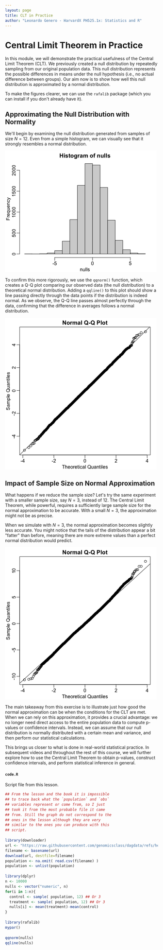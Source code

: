 ```yaml
---
layout: page
title: CLT in Practice
author: "Leonardo Genero - HarvardX PH525.1x: Statistics and R"
---
```


# Central Limit Theorem in Practice

In this module, we will demonstrate the practical usefulness of the Central Limit Theorem (CLT). We previously created a null distribution by repeatedly sampling from our original population data. This null distribution represents the possible differences in means under the null hypothesis (i.e., no actual difference between groups). Our aim now is to show how well this null distribution is approximated by a normal distribution.

To make the figures clearer, we can use the `rafalib` package (which you can install if you don't already have it).

## Approximating the Null Distribution with Normality

We'll begin by examining the null distribution generated from samples of size $N=12$. Even from a simple histogram, we can visually see that it strongly resembles a normal distribution. 

![histogram weight population](../classes/images/hist-weight-population.png)

To confirm this more rigorously, we use the `qqnorm()` function, which creates a Q-Q plot comparing our observed data (the null distribution) to a theoretical normal distribution. Adding a `qqline()` to this plot should show a line passing directly through the data points if the distribution is indeed normal. As we observe, the Q-Q line passes almost perfectly through the data, confirming that the difference in averages follows a normal distribution.

![qqplot observation vs normal distribution](../classes/images/qqplot-sample-12.png)

## Impact of Sample Size on Normal Approximation

What happens if we reduce the sample size? Let's try the same experiment with a smaller sample size, say $N=3$, instead of $12$. The Central Limit Theorem, while powerful, requires a sufficiently large sample size for the normal approximation to be accurate. With a small $N=3$, the approximation might not be as precise.

When we simulate with $N=3$, the normal approximation becomes slightly less accurate. You might notice that the tails of the distribution appear a bit "fatter" than before, meaning there are more extreme values than a perfect normal distribution would predict.

![qqplot observation vs normal distribution](../classes/images/qqplot-sample-3.png)

The main takeaway from this exercise is to illustrate just how good the normal approximation can be when the conditions for the CLT are met. When we can rely on this approximation, it provides a crucial advantage: we no longer need direct access to the entire population data to compute p-values or confidence intervals. Instead, we can assume that our null distribution is normally distributed with a certain mean and variance, and then perform our statistical calculations.

This brings us closer to what is done in real-world statistical practice. In subsequent videos and throughout the rest of this course, we will further explore how to use the Central Limit Theorem to obtain p-values, construct confidence intervals, and perform statistical inference in general.

#### `code.R`

Script file from this lesson.

```R
## From the lesson and the book it is impossible 
## to trace back what the `population` and `obs` 
## variables represent or come from, so I just 
## took it from the most probable file it came 
## from. Still the graph do not correspond to the 
## ones in the lesson although they are very 
## similar to the ones you can produce with this
## script.

library(downloader)
url <- "https://raw.githubusercontent.com/genomicsclass/dagdata/refs/heads/master/inst/extdata/femaleControlsPopulation.csv"
filename <- basename(url)
download(url, destfile=filename)
population <- na.omit( read.csv(filename) )
population <- unlist(population)

library(dplyr)
n <- 10000
nulls <- vector("numeric", n)
for(i in 1:n){
  control <- sample( population, 12) ## Or 3
  treatment <- sample( population, 12) ## Or 3
  nulls[i] <- mean(treatment)-mean(control)
}

library(rafalib)
mypar()

qqnorm(nulls)
qqline(nulls)
```